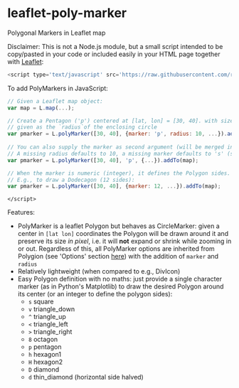 # leaflet-poly-marker

Polygonal Markers in Leaflet map

Disclaimer: This is not a Node.js module, but a small script intended to be copy/pasted in your code or included 
easily in your HTML page together with [Leaflet](https://leafletjs.com/):
```javascript
<script type='text/javascript' src='https://raw.githubusercontent.com/rizac/leaflet-poly-marker/main/polymarker.min.js'>
```

To add PolyMarkers in JavaScript:

```javascript
// Given a Leaflet map object:
var map = L.map(...);

// Create a Pentagon ('p') centered at [lat, lon] = [30, 40]. with size in pixel
// given as the `radius`of the enclosing circle
var pmarker = L.polyMarker([30, 40], {marker: 'p', radius: 10, ...}).addTo(map);
        
// You can also supply the marker as second argument (will be merged in options).
// A missing radius defaults to 10, a missing marker defaults to 's' (square Polygon)
var pmarker = L.polyMarker([30, 40], 'p', {...}).addTo(map);

// When the marker is numeric (integer), it defines the Polygon sides.
// E.g., to draw a Dodecagon (12 sides):
var pmarker = L.polyMarker([30, 40], {marker: 12, ...}).addTo(map);
```
`</script>`

Features:

- PolyMarker is a leaflet Polygon but behaves as CircleMarker: given a center in `[lat lon]` coordinates the Polygon will be drawn around it
  and preserve its size *in pixel*, i.e. it will **not** expand or shrink while zooming in or out. Regardless of this, all PolyMarker options
  are inherited from Polygion (see 'Options' section [here](https://leafletjs.com/reference-1.7.1.html#polygon)) with the addition of
  `marker` and `radius` 
- Relatively lightweight (when compared to e.g., DivIcon)
- Easy Polygon definition with no maths: just provide a single character marker (as in Python's
  Matplotlib) to draw the desired Polygon around its center (or an integer to define the polygon sides):
  - `s` square
  - `v` triangle_down
  - `^` triangle_up
  - `<` triangle_left
  - `>` triangle_right
  - `8` octagon
  - `p` pentagon
  - `h` hexagon1
  - `H` hexagon2
  - `D` diamond
  - `d` thin_diamond (horizontal side halved)
